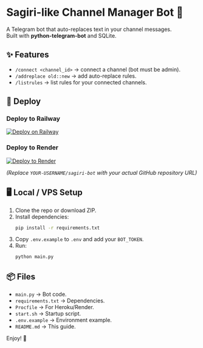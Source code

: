# Sagiri-like Channel Manager Bot 🤖

A Telegram bot that auto-replaces text in your channel messages.  
Built with **python-telegram-bot** and SQLite.

## ✨ Features
- `/connect <channel_id>` → connect a channel (bot must be admin).
- `/addreplace old::new` → add auto-replace rules.
- `/listrules` → list rules for your connected channels.

## 🚀 Deploy

### Deploy to Railway
[![Deploy on Railway](https://railway.app/button.svg)](https://railway.app/template?repo=https://github.com/YOUR-USERNAME/sagiri-bot)

### Deploy to Render
[![Deploy to Render](https://render.com/images/deploy-to-render-button.svg)](https://render.com/deploy?repo=https://github.com/YOUR-USERNAME/sagiri-bot)

*(Replace `YOUR-USERNAME/sagiri-bot` with your actual GitHub repository URL)*

## 🖥️ Local / VPS Setup
1. Clone the repo or download ZIP.
2. Install dependencies:
   ```bash
   pip install -r requirements.txt
   ```
3. Copy `.env.example` to `.env` and add your `BOT_TOKEN`.
4. Run:
   ```bash
   python main.py
   ```

## 📦 Files
- `main.py` → Bot code.
- `requirements.txt` → Dependencies.
- `Procfile` → For Heroku/Render.
- `start.sh` → Startup script.
- `.env.example` → Environment example.
- `README.md` → This guide.

Enjoy! 🚀